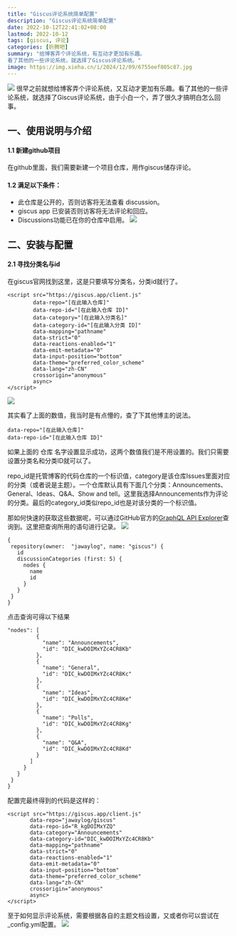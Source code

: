 ```yaml
---
title: "Giscus评论系统简单配置"
description: "Giscus评论系统简单配置"
date: 2022-10-12T22:41:02+08:00
lastmod: 2022-10-12
tags: [giscus, 评论]
categories: [折腾吧]
summary: "给博客弄个评论系统，有互动才更加有乐趣。
看了其他的一些评论系统，就选择了Giscus评论系统。"
image: https://img.xieha.cn/i/2024/12/09/6755eef805c87.jpg
---
```

![](https://img.xieha.cn/i/2024/10/21/6716117612146.png)
很早之前就想给博客弄个评论系统，又互动才更加有乐趣。看了其他的一些评论系统，就选择了Giscus评论系统，由于小白一个，弄了很久才搞明白怎么回事。

##  一、使用说明与介绍

#### 1.1 新建github项目

在github里面，我们需要新建一个项目仓库，用作giscus储存评论。

#### 1.2 满足以下条件：

- 此仓库是公开的，否则访客将无法查看 discussion。
- giscus app 已安装否则访客将无法评论和回应。
- Discussions功能已在你的仓库中启用。
  ![](1.png)

## 二、安装与配置

#### 2.1 寻找分类名与id

在giscus官网找到这里，这是只要填写分类名，分类id就行了。

```
<script src="https://giscus.app/client.js"
        data-repo="[在此输入仓库]"
        data-repo-id="[在此输入仓库 ID]"
        data-category="[在此输入分类名]"
        data-category-id="[在此输入分类 ID]"
        data-mapping="pathname"
        data-strict="0"
        data-reactions-enabled="1"
        data-emit-metadata="0"
        data-input-position="bottom"
        data-theme="preferred_color_scheme"
        data-lang="zh-CN"
        crossorigin="anonymous"
        async>
</script>
```
![](3.png)



其实看了上面的数值，我当时是有点懵的，查了下其他博主的说法。
```
data-repo="[在此输入仓库]"
data-repo-id="[在此输入仓库 ID]"
```
如果上面的 仓库 名字设置显示成功，这两个数值我们是不用设置的。我们只需要设置分类名和分类ID就可以了。

repo_id是托管博客的代码仓库的一个标识值，category是该仓库Issues里面对应的分类（或者说是主题）。一个仓库默认具有下面几个分类：Announcements、General、Ideas、Q&A、Show and tell。这里我选择Announcements作为评论的分类。最后的category_id类似repo_id也是对该分类的一个标识值。

那如何快速的获取这些数据呢，可以通过GitHub官方的<a target="_blank" href="https://docs.github.com/en/graphql/overview/explorer/">GraphQL API Explorer</a>查询到。这里把查询所用的语句进行记录。
 ![](5.png)

 

 ```
 {
  repository(owner:  "jawaylog", name: "giscus") {
    id
    discussionCategories (first: 5) {
      nodes {
        name
        id
      }
    }
  }
}
 ```
 点击查询可得以下结果
 ```
 "nodes": [
          {
            "name": "Announcements",
            "id": "DIC_kwDOIMxYZc4CR8Kb"
          },
          {
            "name": "General",
            "id": "DIC_kwDOIMxYZc4CR8Kc"
          },
          {
            "name": "Ideas",
            "id": "DIC_kwDOIMxYZc4CR8Ke"
          },
          {
            "name": "Polls",
            "id": "DIC_kwDOIMxYZc4CR8Kg"
          },
          {
            "name": "Q&A",
            "id": "DIC_kwDOIMxYZc4CR8Kd"
          }
        ]
      }
    }
  }
}
 ```
配置完最终得到的代码是这样的：
 ```
 <script src="https://giscus.app/client.js"
        data-repo="jawaylog/giscus"
        data-repo-id="R_kgDOIMxYZQ"
        data-category="Announcements"
        data-category-id="DIC_kwDOIMxYZc4CR8Kb"
        data-mapping="pathname"
        data-strict="0"
        data-reactions-enabled="1"
        data-emit-metadata="0"
        data-input-position="bottom"
        data-theme="preferred_color_scheme"
        data-lang="zh-CN"
        crossorigin="anonymous"
        async>
</script>
 ```
  至于如何显示评论系统，需要根据各自的主题文档设置，又或者你可以尝试在_config.yml配置。
  ![](featured.png)